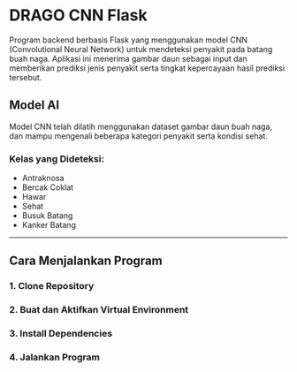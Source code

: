 ﻿# DRAGO CNN Flask

Program backend berbasis Flask yang menggunakan model CNN (Convolutional Neural Network) untuk mendeteksi penyakit pada batang buah naga. Aplikasi ini menerima gambar daun sebagai input dan memberikan prediksi jenis penyakit serta tingkat kepercayaan hasil prediksi tersebut.

## Model AI

Model CNN telah dilatih menggunakan dataset gambar daun buah naga, dan mampu mengenali beberapa kategori penyakit serta kondisi sehat.

### Kelas yang Dideteksi:
- Antraknosa
- Bercak Coklat
- Hawar
- Sehat
- Busuk Batang
- Kanker Batang

---

## Cara Menjalankan Program

### 1. Clone Repository
### 2. Buat dan Aktifkan Virtual Environment
### 3. Install Dependencies
### 4. Jalankan Program
